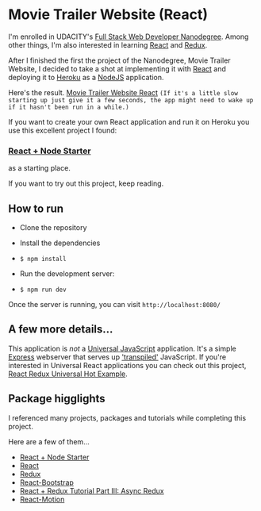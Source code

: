 # Movie Trailer Website (React)

I'm enrolled in UDACITY's [Full Stack Web Developer Nanodegree](https://www.udacity.com/course/full-stack-web-developer-nanodegree--nd004). Among other things, I'm also interested in learning [React](https://reactjs.net/) and [Redux](http://redux.js.org/).

After I finished the first the project of the Nanodegree, Movie Trailer Website, I decided to take a shot at implementing it with [React](https://reactjs.net/) and deploying it to [Heroku](https://www.heroku.com/) as a [NodeJS](https://nodejs.org) application.

Here's the result. [Movie Trailer Website React](https://movie-trailer-website-react.herokuapp.com/) `(If it's a little slow starting up just give it a few seconds, the app might need to wake up if it hasn't been run in a while.)`

If you want to create your own React application and run it on Heroku you use this excellent project I found:

### [React + Node Starter](https://github.com/alanbsmith/react-node-example)

as a starting place.

If you want to try out this project, keep reading.

How to run
----------
* Clone the repository

* Install the dependencies
* `$ npm install`

* Run the development server:
* `$ npm run dev`

Once the server is running, you can visit `http://localhost:8080/`

A few more details...
---
This application is _not_ a [Universal JavaScript](https://medium.com/@mjackson/universal-javascript-4761051b7ae9) application. It's a simple [Express](https://expressjs.com/) webserver that serves up ['transpiled'](https://babeljs.io/) JavaScript. If you're interested in Universal React applications you can check out this project, [React Redux Universal Hot Example](https://github.com/erikras/react-redux-universal-hot-example).

Package higglights
---
I referenced many projects, packages and tutorials while completing this project.

Here are a few of them...
* [React + Node Starter](https://github.com/alanbsmith/react-node-example)
* [React](https://reactjs.net/)
* [Redux](http://redux.js.org/)
* [React-Bootstrap](https://github.com/react-bootstrap/react-bootstrap)
* [React + Redux Tutorial Part III: Async Redux](http://www.thegreatcodeadventure.com/react-redux-tutorial-part-iii-async-redux/)
* [React-Motion](https://github.com/chenglou/react-motion)
